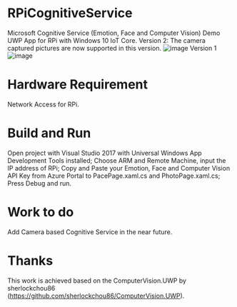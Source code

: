 # RPiCognitiveService
Microsoft Cognitive Service (Emotion, Face and Computer Vision) Demo UWP App for RPi with Windows 10 IoT Core.
Version 2: The camera captured pictures are now supported in this version.
![image](https://github.com/shijiong/RPiCognitiveService/blob/master/Screenshot_2.jpg)
Version 1
![image](https://github.com/shijiong/RPiCognitiveService/blob/master/Screenshot.jpg)
# Hardware Requirement
Network Access for RPi.
# Build and Run
Open project with Visual Studio 2017 with Universal Windows App Development Tools installed;
Choose ARM and Remote Machine, input the IP address of RPi;
Copy and Paste your Emotion, Face and Computer Vision API Key from Azure Portal to PacePage.xaml.cs and PhotoPage.xaml.cs;
Press Debug and run.
# Work to do
Add Camera based Cognitive Service in the near future.
# Thanks
This work is achieved based on the ComputerVision.UWP by sherlockchou86 (https://github.com/sherlockchou86/ComputerVision.UWP).
